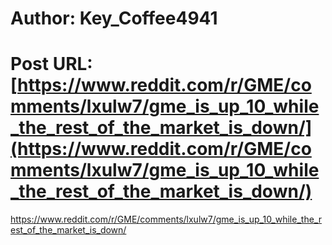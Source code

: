 # Author: Key_Coffee4941
# Post URL: [https://www.reddit.com/r/GME/comments/lxulw7/gme_is_up_10_while_the_rest_of_the_market_is_down/](https://www.reddit.com/r/GME/comments/lxulw7/gme_is_up_10_while_the_rest_of_the_market_is_down/)


https://www.reddit.com/r/GME/comments/lxulw7/gme_is_up_10_while_the_rest_of_the_market_is_down/